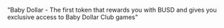 "Baby Dollar - The first token that rewards you with BUSD and gives you exclusive access to Baby Dollar Club games" 
